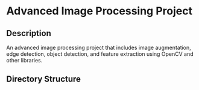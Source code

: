 # Advanced Image Processing Project

## Description

An advanced image processing project that includes image augmentation, edge detection, object detection, and feature extraction using OpenCV and other libraries.

## Directory Structure